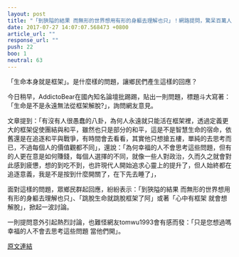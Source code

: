 ```yaml
---
layout: post
title: "「到狹隘的結果 而無形的世界想用有形的身軀去理解也只」！網路提問，驚呆百萬人。"
date: 2017-07-27 14:07:07.568473 +0800
article_url: ""
response_url: ""
push: 22
boo: 1
neutral: 63
---
```


「生命本身就是框架」。是什麼樣的問題，讓鄉民們產生這樣的回應？

今日稍早，AddictoBear在國內知名論壇批踢踢，貼出一則問題，標題斗大寫著：「生命是不是永遠無法從框架解脫?」，詢問網友意見。

文章提到：「有沒有人很愚蠢的八卦，為何人永遠就只能活在框架裡，透過定義更大的框架促使團結與和平，雖然也只是部分的和平，這是不是智慧生命的宿命，依舊還是在追逐和平與戰爭，有時間會去看看，其實他只想搶五樓，單純的去思考而已，不過每個人的價值觀都不同」，還說：「為何幸福的人不會思考這些問題，但有的人更在意是如何賺錢，每個人選擇的不同，就像一些人對政治，久而久之就會對此感到疲憊，想的到吃不到，也許現代人開始追求心靈上的提升了，但人始終都在追逐意義，我是不是按到什麼開關了，在下先去睡了」，

面對這樣的問題，眾鄉民群起回應，紛紛表示：「到狹隘的結果 而無形的世界想用有形的身軀去理解也只」、「跳脫生命就跳脫框架了阿」或著「心中有框架 就會想解脫」，掀起一波討論。

一則提問意外引起熱烈討論，也難怪網友tomwu1993會有感而發：「只是您想過嗎 幸福的人不會去思考這些問題 當他們開」。

<a href = "https://www.ptt.cc/bbs/Gossiping/M.1501088898.A.A67.html">原文連結</a>


